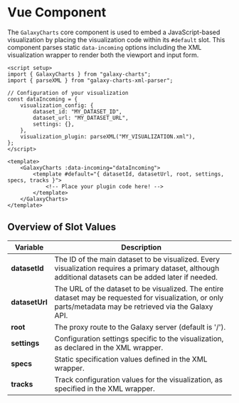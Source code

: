 # Vue Component

The `GalaxyCharts` core component is used to embed a JavaScript-based visualization by placing the visualization code within its `#default` slot. This component parses static `data-incoming` options including the XML visualization wrapper to render both the viewport and input form.

```vue
<script setup>
import { GalaxyCharts } from "galaxy-charts";
import { parseXML } from "galaxy-charts-xml-parser";

// Configuration of your visualization
const dataIncoming = {
    visualization_config: {
        dataset_id: "MY_DATASET_ID",
        dataset_url: "MY_DATASET_URL",
        settings: {},
    },
    visualization_plugin: parseXML("MY_VISUALIZATION.xml"),
};
</script>

<template>
    <GalaxyCharts :data-incoming="dataIncoming">
        <template #default="{ datasetId, datasetUrl, root, settings, specs, tracks }">
            <!-- Place your plugin code here! -->
        </template>
    </GalaxyCharts>
</template>
```

## Overview of Slot Values

| Variable | Description |
|----------|-------------|
|**datasetId**| The ID of the main dataset to be visualized. Every visualization requires a primary dataset, although additional datasets can be added later if needed.|
|**datasetUrl**| The URL of the dataset to be visualized. The entire dataset may be requested for visualization, or only parts/metadata may be retrieved via the Galaxy API.|
|**root**| The proxy route to the Galaxy server (default is '/').|
|**settings**| Configuration settings specific to the visualization, as declared in the XML wrapper.|
|**specs**| Static specification values defined in the XML wrapper.|
|**tracks**| Track configuration values for the visualization, as specified in the XML wrapper.|